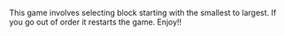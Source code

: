 This game involves selecting block starting with the smallest to largest. If you go out of order it restarts the game.
Enjoy!!
